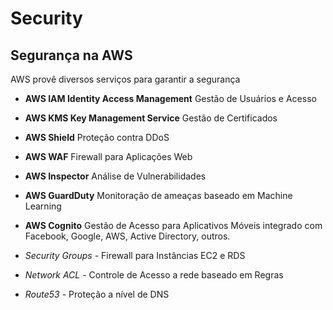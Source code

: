 # Security

## Segurança na AWS

AWS provê diversos serviços para garantir a segurança
- **AWS IAM Identity Access Management** Gestão de Usuários e Acesso
- **AWS KMS Key Management Service** Gestão de Certificados
- **AWS Shield** Proteção contra DDoS
- **AWS WAF** Firewall para Aplicações Web
- **AWS Inspector** Análise de Vulnerabilidades
- **AWS GuardDuty** Monitoração de ameaças baseado em Machine Learning
- **AWS Cognito** Gestão de Acesso para Aplicativos Móveis integrado com Facebook, Google, AWS, Active Directory, outros.

- *Security Groups* - Firewall para Instâncias EC2 e RDS
- *Network ACL* - Controle de Acesso a rede baseado em Regras
- *Route53* - Proteção a nível de DNS
